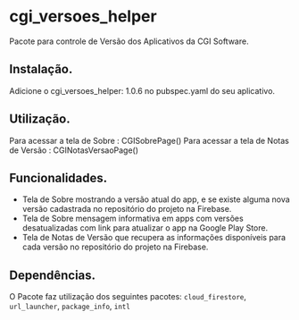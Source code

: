# cgi_versoes_helper

Pacote para controle de Versão dos Aplicativos da CGI Software.

## Instalação.

Adicione o cgi_versoes_helper: 1.0.6 no pubspec.yaml do seu aplicativo.

## Utilização.

Para acessar a tela de Sobre : CGISobrePage()
Para acessar a tela de Notas de Versão : CGINotasVersaoPage()

## Funcionalidades.
* Tela de Sobre mostrando a versão atual do app, e se existe alguma nova versão cadastrada no repositório do projeto na Firebase.
* Tela de Sobre mensagem informativa em apps com versões desatualizadas com link para atualizar o app na Google Play Store.
* Tela de Notas de Versão que recupera as informações disponíveis para cada versão no repositório do projeto na Firebase.

## Dependências.
O Pacote faz utilização dos seguintes pacotes: `cloud_firestore`, `url_launcher`, `package_info`, `intl`